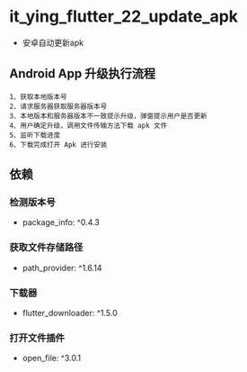 # it_ying_flutter_22_update_apk
-  安卓自动更新apk

## Android App 升级执行流程
```
1、获取本地版本号
2、请求服务器获取服务器版本号 
3、本地版本和服务器版本不一致提示升级，弹窗提示用户是否更新 
4、用户确定升级，调用文件传输方法下载 apk 文件 
5、监听下载进度
6、下载完成打开 Apk 进行安装
```

## 依赖
### 检测版本号
- package_info: ^0.4.3 

### 获取文件存储路径
- path_provider: ^1.6.14

### 下载器
- flutter_downloader: ^1.5.0

### 打开文件插件
- open_file: ^3.0.1